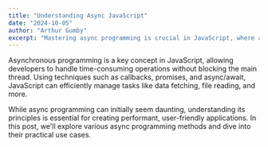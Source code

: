 ```yaml
---
title: "Understanding Async JavaScript"
date: "2024-10-05"
author: "Arthur Gumby"
excerpt: "Mastering async programming is crucial in JavaScript, where asynchronous operations are the backbone of modern web apps."
---
```


Asynchronous programming is a key concept in JavaScript, allowing developers to handle time-consuming operations without blocking the main thread. Using techniques such as callbacks, promises, and async/await, JavaScript can efficiently manage tasks like data fetching, file reading, and more.

While async programming can initially seem daunting, understanding its principles is essential for creating performant, user-friendly applications. In this post, we'll explore various async programming methods and dive into their practical use cases.
